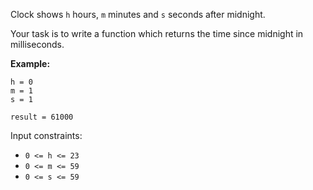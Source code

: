 Clock shows ```h``` hours, ```m``` minutes and ```s``` seconds after midnight.

Your task is to write a function which returns the time since midnight in milliseconds.

**Example:**

```
h = 0
m = 1
s = 1

result = 61000
```
Input constraints:

- ```0 <= h <= 23```
- ```0 <= m <= 59```
- ```0 <= s <= 59```
